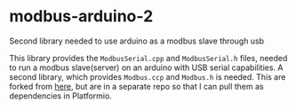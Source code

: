 # modbus-arduino-2
Second library needed to use arduino as a modbus slave through usb

This library provides the `ModbusSerial.cpp` and `ModbusSerial.h` files, needed to run a modbus slave(server) on an arduino with USB serial capabilities. A second library, which provides `Modbus.ccp` and `Modbus.h` is needed.
This are forked from [here](https://github.com/andresarmento/modbus-arduino), but are in a separate repo so that I can pull them as dependencies in Platformio.
